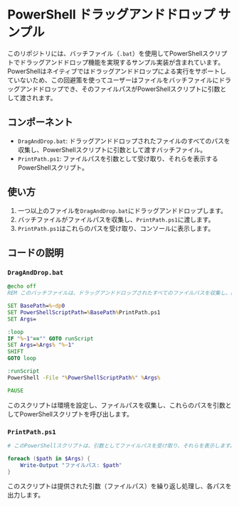 PowerShell ドラッグアンドドロップ サンプル
========================================

このリポジトリには、バッチファイル（`.bat`）を使用してPowerShellスクリプトでドラッグアンドドロップ機能を実現するサンプル実装が含まれています。      
PowerShellはネイティブではドラッグアンドドロップによる実行をサポートしていないため、この回避策を使ってユーザーはファイルをバッチファイルにドラッグアンドドロップでき、そのファイルパスがPowerShellスクリプトに引数として渡されます。


コンポーネント
----------------------------------------

- `DragAndDrop.bat`: ドラッグアンドドロップされたファイルのすべてのパスを収集し、PowerShellスクリプトに引数として渡すバッチファイル。
- `PrintPath.ps1`: ファイルパスを引数として受け取り、それらを表示するPowerShellスクリプト。


使い方
----------------------------------------

1. 一つ以上のファイルを`DragAndDrop.bat`にドラッグアンドドロップします。
2. バッチファイルがファイルパスを収集し、`PrintPath.ps1`に渡します。
3. `PrintPath.ps1`はこれらのパスを受け取り、コンソールに表示します。


コードの説明
----------------------------------------

### `DragAndDrop.bat`

```bat
@echo off
REM このバッチファイルは、ドラッグアンドドロップされたすべてのファイルパスを収集し、PowerShellスクリプトに渡します。

SET BasePath=%~dp0
SET PowerShellScriptPath=%BasePath%PrintPath.ps1
SET Args=

:loop
IF "%~1"=="" GOTO runScript
SET Args=%Args% "%~1"
SHIFT
GOTO loop

:runScript
PowerShell -File "%PowerShellScriptPath%" %Args%

PAUSE
```

このスクリプトは環境を設定し、ファイルパスを収集し、これらのパスを引数としてPowerShellスクリプトを呼び出します。

### `PrintPath.ps1`

```ps1
# このPowerShellスクリプトは、引数としてファイルパスを受け取り、それらを表示します。

foreach ($path in $Args) {
    Write-Output "ファイルパス: $path"
}
```

このスクリプトは提供された引数（ファイルパス）を繰り返し処理し、各パスを出力します。
